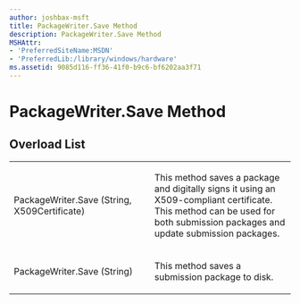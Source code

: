 ```yaml
---
author: joshbax-msft
title: PackageWriter.Save Method
description: PackageWriter.Save Method
MSHAttr:
- 'PreferredSiteName:MSDN'
- 'PreferredLib:/library/windows/hardware'
ms.assetid: 9085d116-ff36-41f0-b9c6-bf6202aa3f71
---
```


# PackageWriter.Save Method


## Overload List


<table>
<colgroup>
<col width="50%" />
<col width="50%" />
</colgroup>
<tbody>
<tr class="odd">
<td><p>PackageWriter.Save (String, X509Certificate)</p></td>
<td><p>This method saves a package and digitally signs it using an X509-compliant certificate. This method can be used for both submission packages and update submission packages.</p></td>
</tr>
<tr class="even">
<td><p>PackageWriter.Save (String)</p></td>
<td><p>This method saves a submission package to disk.</p></td>
</tr>
</tbody>
</table>

 

 

 






